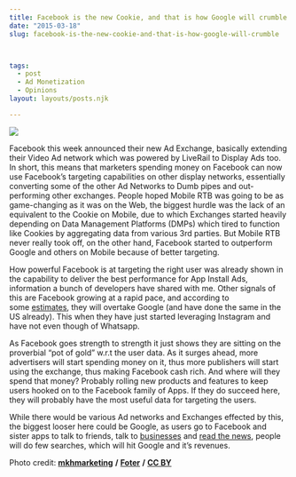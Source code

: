 ```yaml
---
title: Facebook is the new Cookie, and that is how Google will crumble
date: "2015-03-18"
slug: facebook-is-the-new-cookie-and-that-is-how-google-will-crumble



tags: 
  - post
  - Ad Monetization
  - Opinions
layout: layouts/posts.njk

---
```


![](/assets/fb.jpg)

Facebook this week announced their new Ad Exchange, basically extending their Video Ad network which was powered by LiveRail to Display Ads too. In short, this means that marketers spending money on Facebook can now use Facebook’s targeting capabilities on other display networks, essentially converting some of the other Ad Networks to Dumb pipes and out-performing other exchanges. People hoped Mobile RTB was going to be as game-changing as it was on the Web, the biggest hurdle was the lack of an equivalent to the Cookie on Mobile, due to which Exchanges started heavily depending on Data Management Platforms (DMPs) which tired to function like Cookies by aggregating data from various 3rd parties. But Mobile RTB never really took off, on the other hand, Facebook started to outperform Google and others on Mobile because of better targeting.

How powerful Facebook is at targeting the right user was already shown in the capability to deliver the best performance for App Install Ads, information a bunch of developers have shared with me. Other signals of this are Facebook growing at a rapid pace, and according to some [estimates](http://adexchanger.com/online-advertising/report-facebook-pulls-ahead-of-google-in-us-digital-display-ad-revenues/), they will overtake Google (and have done the same in the US already). This when they have just started leveraging Instagram and have not even though of Whatsapp.

As Facebook goes strength to strength it just shows they are sitting on the proverbial “pot of gold” w.r.t the user data. As it surges ahead, more advertisers will start spending money on it, thus more publishers will start using the exchange, thus making Facebook cash rich. And where will they spend that money? Probably rolling new products and features to keep users hooked on to the Facebook family of Apps. If they do succeed here, they will probably have the most useful data for targeting the users.

While there would be various Ad networks and Exchanges effected by this, the biggest looser here could be Google, as users go to Facebook and sister apps to talk to friends, talk to [businesses](http://recode.net/2015/03/25/facebook-starts-turning-messenger-into-a-shopping-platform/) and [read the news](http://fortune.com/2015/03/24/facebook-news/), people will do few searches, which will hit Google and it’s revenues.

Photo credit: [**mkhmarketing**](https://www.flickr.com/photos/mkhmarketing/8560618867/) **/** [**Foter**](http://foter.com/) **/** [**CC BY**](http://creativecommons.org/licenses/by/2.0/)
